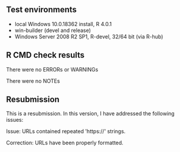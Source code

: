 ## Test environments  
* local Windows 10.0.18362 install, R 4.0.1
* win-builder (devel and release)
* Windows Server 2008 R2 SP1, R-devel, 32/64 bit (via R-hub)


## R CMD check results  
There were no ERRORs or WARNINGs

There were no NOTEs
  
## Resubmission  
This is a resubmission. In this version, I have addressed the following issues:

Issue: URLs contained repeated 'https://' strings.

Correction: URLs have been properly formatted.
